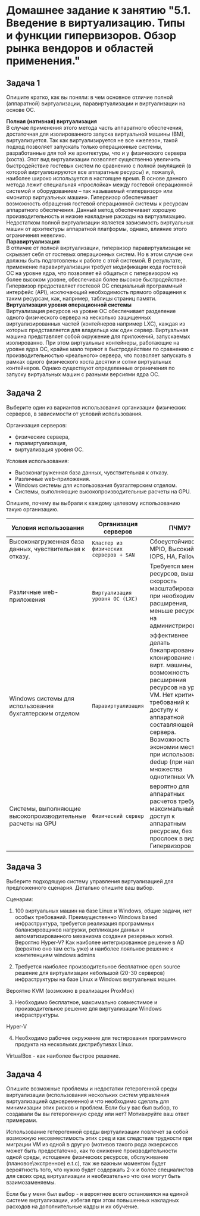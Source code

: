 
# Домашнее задание к занятию "5.1. Введение в виртуализацию. Типы и функции гипервизоров. Обзор рынка вендоров и областей применения."

## Задача 1

Опишите кратко, как вы поняли: в чем основное отличие полной (аппаратной) виртуализации, паравиртуализации и виртуализации на основе ОС.

**Полная (нативная) виртуализация**  
В случае применения этого метода часть аппаратного обеспечения, достаточная для изолированного запуска виртуальной машины (ВМ), виртуализуется. Так как виртуализируется не все «железо», такой подход позволяет запускать только операционные системы, разработанные для той же архитектуры, что и у физического сервера (хоста). Этот вид виртуализации позволяет существенно увеличить быстродействие гостевых систем по сравнению с полной эмуляцией (в которой виртуализируются все аппаратные ресурсы) и, пожалуй, наиболее широко используется в настоящее время. В основе данного метода лежит специальная «прослойка» между гостевой операционной системой и оборудованием – так называемый «гипервизор» или «монитор виртуальных машин». Гипервизор обеспечивает возможность обращения гостевой операционной системы к ресурсам аппаратного обеспечения. Данный метод обеспечивает хорошую производительность и низкие накладные расходы на виртуализацию. Недостатком полной виртуализации является зависимость  виртуальных машин от архитектуры аппаратной платформы, однако, влияние этого ограничения невелико.  
**Паравиртуализация**  
В отличие от полной виртуализации, гипервизор паравиртуализации не скрывает себя от гостевых операционных систем. Но в этом случае они должны быть подготовлены к работе с этой системой. В результате, применение паравиртуализации требует модификации кода гостевой ОС на уровне ядра, что позволяет ей общаться с гипервизором на более высоком уровне, обеспечивая более высокое быстродействие. Гипервизор предоставляет гостевой ОС специальный программный интерфейс (API), исключающий необходимость прямого обращения  к таким ресурсам, как, например, таблицы страниц памяти.  
**Виртуализация уровня операционной системы**  
Виртуализация ресурсов на уровне ОС обеспечивает разделение одного физического сервера на несколько защищенных виртуализированных частей (контейнеров например LXC), каждая из которых представляется для владельца как один сервер. Виртуальная машина представляет собой окружение для приложений, запускаемых изолированно. При этом виртуальные контейнеры, работающие на уровне ядра ОС, крайне мало теряют в быстродействии  по сравнению с производительностью «реального» сервера, что позволяет запускать в рамках одного физического хоста десятки и сотни виртуальных контейнеров. Однако существуют определенные ограничения по запуску виртуальных машин с разными версиями ядра ОС.

## Задача 2

Выберите один из вариантов использования организации физических серверов, в зависимости от условий использования.

Организация серверов:
- физические сервера,
- паравиртуализация,
- виртуализация уровня ОС.

Условия использования:
- Высоконагруженная база данных, чувствительная к отказу.
- Различные web-приложения.
- Windows системы для использования бухгалтерским отделом.
- Системы, выполняющие высокопроизводительные расчеты на GPU.

Опишите, почему вы выбрали к каждому целевому использованию такую организацию.

Условия использования | Организация серверов | ПЧМУ?
--- | --- | ---
Высоконагруженная база данных, чувствительная к отказу. | `Кластер из физических серверов + SAN` | Сбоеустойчивость, MPIO, Высокий IOPS, HA, Failover 
Различные web-приложения|`Виртуализация уровня ОС (LXC)` | Требуется меньше ресурсов, выше скорость масштабирования при необходимости расширения, меньше ресурсов на администрирование
Windows системы для использования бухгалтерским отделом | `Паравиртуализация` | эффективнее делать бэкаприрование - клонирование всей вирт. машины, возможность расширения ресурсов на уровне VM. Нет критичных требований к доступу к аппаратной составляющей сервера. Возможность экономии места при использовании dedup (при наличии множества однотипных VM)
Системы, выполняющие высокопроизводительные расчеты на GPU| `Физический сервер` | вероятно для аппаратных расчетов требуется максимальный доступ к аппаратным ресурсам, без прослоек в виде Гипервизоров


## Задача 3

Выберите подходящую систему управления виртуализацией для предложенного сценария. Детально опишите ваш выбор.

Сценарии:

1. 100 виртуальных машин на базе Linux и Windows, общие задачи, нет особых требований. Преимущественно Windows based инфраструктура, требуется реализация программных балансировщиков нагрузки, репликации данных и автоматизированного механизма создания резервных копий.  
Вероятно Hyper-V? Как наиболее интегрированное решение в AD (вероятно оно там есть уже) и наиболее лояльное решение к компетенциям windows admins

2. Требуется наиболее производительное бесплатное open source решение для виртуализации небольшой (20-30 серверов) инфраструктуры на базе Linux и Windows виртуальных машин.  

Вероятно KVM (возможно в реализации ProxMox)

3. Необходимо бесплатное, максимально совместимое и производительное решение для виртуализации Windows инфраструктуры.

Hyper-V

4. Необходимо рабочее окружение для тестирования программного продукта на нескольких дистрибутивах Linux.

VirtualBox - как наиболее быстрое решение. 

## Задача 4

Опишите возможные проблемы и недостатки гетерогенной среды виртуализации (использования нескольких систем управления виртуализацией одновременно) и что необходимо сделать для минимизации этих рисков и проблем. Если бы у вас был выбор, то создавали бы вы гетерогенную среду или нет? Мотивируйте ваш ответ примерами.

Использование гетерогенной среды виртуализации повлечет за собой возможную несовместимость этих сред и как следствие трудности при миграции VM из одной в другую (мотивов такого рода экзерсисов может быть предостаточно, как то снижение производительности одной среды, истощение физических ресурсов, обслуживание (плановое\экстренное) e.t.c), так же важным моментом будет вероятность того, что нужно будет содержать 2-х и более специалистов для своих сред виртуализации и необязательно что они могут быть взаимозаменяемы.

Если бы у меня был выбор - я вероятнее всего остановился на единой системе виртуализации, избегая при этом повышенных накладных расходов на дополнительные кадры и их обучение.

